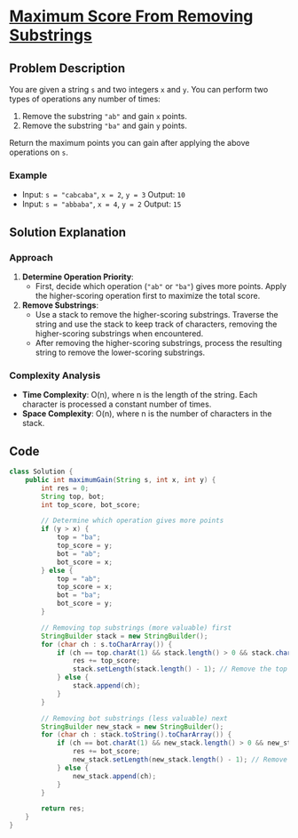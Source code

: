 # [Maximum Score From Removing Substrings](https://leetcode.com/problems/maximum-score-from-removing-substrings/description/?envType=daily-question&envId=2024-07-12)

## Problem Description
You are given a string `s` and two integers `x` and `y`. You can perform two types of operations any number of times:
1. Remove the substring `"ab"` and gain `x` points.
2. Remove the substring `"ba"` and gain `y` points.

Return the maximum points you can gain after applying the above operations on `s`.

### Example
- Input: `s = "cabcaba"`, `x = 2`, `y = 3`
  Output: `10`
- Input: `s = "abbaba"`, `x = 4`, `y = 2`
  Output: `15`

## Solution Explanation

### Approach
1. **Determine Operation Priority**:
   - First, decide which operation (`"ab"` or `"ba"`) gives more points. Apply the higher-scoring operation first to maximize the total score.
2. **Remove Substrings**:
   - Use a stack to remove the higher-scoring substrings. Traverse the string and use the stack to keep track of characters, removing the higher-scoring substrings when encountered.
   - After removing the higher-scoring substrings, process the resulting string to remove the lower-scoring substrings.

### Complexity Analysis
- **Time Complexity**: O(n), where n is the length of the string. Each character is processed a constant number of times.
- **Space Complexity**: O(n), where n is the number of characters in the stack.

## Code
```java
class Solution {
    public int maximumGain(String s, int x, int y) {
        int res = 0;
        String top, bot;
        int top_score, bot_score;

        // Determine which operation gives more points
        if (y > x) {
            top = "ba";
            top_score = y;
            bot = "ab";
            bot_score = x;
        } else {
            top = "ab";
            top_score = x;
            bot = "ba";
            bot_score = y;
        }

        // Removing top substrings (more valuable) first
        StringBuilder stack = new StringBuilder();
        for (char ch : s.toCharArray()) {
            if (ch == top.charAt(1) && stack.length() > 0 && stack.charAt(stack.length() - 1) == top.charAt(0)) {
                res += top_score;
                stack.setLength(stack.length() - 1); // Remove the top substring
            } else {
                stack.append(ch);
            }
        }

        // Removing bot substrings (less valuable) next
        StringBuilder new_stack = new StringBuilder();
        for (char ch : stack.toString().toCharArray()) {
            if (ch == bot.charAt(1) && new_stack.length() > 0 && new_stack.charAt(new_stack.length() - 1) == bot.charAt(0)) {
                res += bot_score;
                new_stack.setLength(new_stack.length() - 1); // Remove the bot substring
            } else {
                new_stack.append(ch);
            }
        }

        return res;
    }
}
